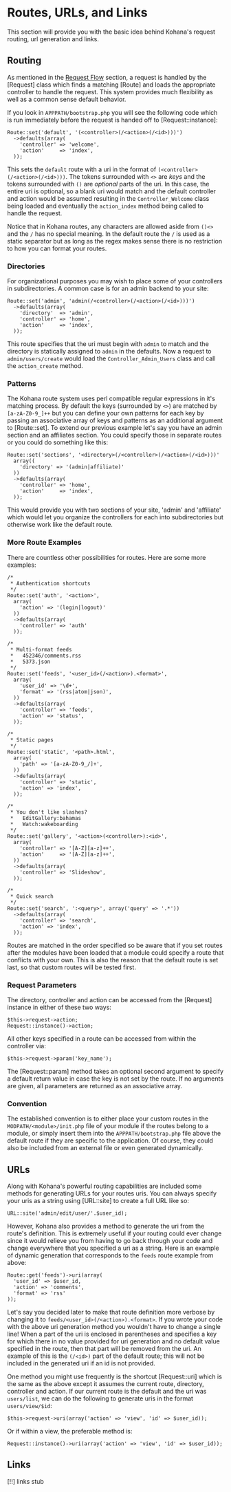# Routes, URLs, and Links

This section will provide you with the basic idea behind Kohana's request routing, url generation and links.

## Routing

As mentioned in the [Request Flow](about.flow) section, a request is handled by the [Request] class which finds a matching [Route] and loads the appropriate controller to handle the request. This system provides much flexibility as well as a common sense default behavior.

If you look in `APPPATH/bootstrap.php` you will see the following code which is run immediately before the request is handed off to [Request::instance]:

    Route::set('default', '(<controller>(/<action>(/<id>)))')
      ->defaults(array(
        'controller' => 'welcome',
        'action'     => 'index',
      ));

This sets the `default` route with a uri in the format of `(<controller>(/<action>(/<id>)))`. The tokens surrounded with `<>` are *keys* and the tokens surrounded with `()` are *optional* parts of the uri. In this case, the entire uri is optional, so a blank uri would match and the default controller and action would be assumed resulting in the `Controller_Welcome` class being loaded and eventually the `action_index` method being called to handle the request.

Notice that in Kohana routes, any characters are allowed aside from `()<>` and the `/` has no special meaning. In the default route the `/` is used as a static separator but as long as the regex makes sense there is no restriction to how you can format your routes.

### Directories

For organizational purposes you may wish to place some of your controllers in subdirectories. A common case is for an admin backend to your site:

    Route::set('admin', 'admin(/<controller>(/<action>(/<id>)))')
      ->defaults(array(
        'directory'  => 'admin',
        'controller' => 'home',
        'action'     => 'index',
      ));

This route specifies that the uri must begin with `admin` to match and the directory is statically assigned to `admin` in the defaults. Now a request to `admin/users/create` would load the `Controller_Admin_Users` class and call the `action_create` method.

### Patterns

The Kohana route system uses perl compatible regular expressions in it's matching process. By default the keys (surrounded by `<>`) are matched by `[a-zA-Z0-9_]++` but you can define your own patterns for each key by passing an associative array of keys and patterns as an additional argument to [Route::set]. To extend our previous example let's say you have an admin section and an affiliates section. You could specify those in separate routes or you could do something like this:

    Route::set('sections', '<directory>(/<controller>(/<action>(/<id>)))'
      array((
        'directory' => '(admin|affiliate)'
      ))
      ->defaults(array(
        'controller' => 'home',
        'action'     => 'index',
      ));
      
This would provide you with two sections of your site, 'admin' and 'affiliate' which would let you organize the controllers for each into subdirectories but otherwise work like the default route.

### More Route Examples

There are countless other possibilities for routes. Here are some more examples:

    /*
     * Authentication shortcuts
     */
    Route::set('auth', '<action>',
      array(
        'action' => '(login|logout)'
      ))
      ->defaults(array(
        'controller' => 'auth'
      ));
      
    /*
     * Multi-format feeds
     *   452346/comments.rss
     *   5373.json
     */
    Route::set('feeds', '<user_id>(/<action>).<format>',
      array(
        'user_id' => '\d+',
        'format' => '(rss|atom|json)',
      ))
      ->defaults(array(
        'controller' => 'feeds',
        'action' => 'status',
      ));
    
    /*
     * Static pages
     */
    Route::set('static', '<path>.html',
      array(
        'path' => '[a-zA-Z0-9_/]+',
      ))
      ->defaults(array(
        'controller' => 'static',
        'action' => 'index',
      ));
      
    /*
     * You don't like slashes?
     *   EditGallery:bahamas
     *   Watch:wakeboarding
     */
    Route::set('gallery', '<action>(<controller>):<id>',
      array(
        'controller' => '[A-Z][a-z]++',
        'action'     => '[A-Z][a-z]++',
      ))
      ->defaults(array(
        'controller' => 'Slideshow',
      ));
      
    /*
     * Quick search
     */
    Route::set('search', ':<query>', array('query' => '.*'))
      ->defaults(array(
        'controller' => 'search',
        'action' => 'index',
      ));

Routes are matched in the order specified so be aware that if you set routes after the modules have been loaded that a module could specify a route that conflicts with your own. This is also the reason that the default route is set last, so that custom routes will be tested first.
      
### Request Parameters

The directory, controller and action can be accessed from the [Request] instance in either of these two ways:

    $this->request->action;
    Request::instance()->action;
    
All other keys specified in a route can be accessed from within the controller via:

    $this->request->param('key_name');
    
The [Request::param] method takes an optional second argument to specify a default return value in case the key is not set by the route. If no arguments are given, all parameters are returned as an associative array.

### Convention

The established convention is to either place your custom routes in the `MODPATH/<module>/init.php` file of your module if the routes belong to a module, or simply insert them into the `APPPATH/bootstrap.php` file above the default route if they are specific to the application. Of course, they could also be included from an external file or even generated dynamically.
    
## URLs

Along with Kohana's powerful routing capabilities are included some methods for generating URLs for your routes uris. You can always specify your uris as a string using [URL::site] to create a full URL like so:

    URL::site('admin/edit/user/'.$user_id);

However, Kohana also provides a method to generate the uri from the route's definition. This is extremely useful if your routing could ever change since it would relieve you from having to go back through your code and change everywhere that you specified a uri as a string. Here is an example of dynamic generation that corresponds to the `feeds` route example from above:

    Route::get('feeds')->uri(array(
      'user_id' => $user_id,
      'action' => 'comments',
      'format' => 'rss'
    ));

Let's say you decided later to make that route definition more verbose by changing it to `feeds/<user_id>(/<action>).<format>`. If you wrote your code with the above uri generation method you wouldn't have to change a single line! When a part of the uri is enclosed in parentheses and specifies a key for which there in no value provided for uri generation and no default value specified in the route, then that part will be removed from the uri. An example of this is the `(/<id>)` part of the default route; this will not be included in the generated uri if an id is not provided.

One method you might use frequently is the shortcut [Request::uri] which is the same as the above except it assumes the current route, directory, controller and action. If our current route is the default and the uri was `users/list`, we can do the following to generate uris in the format `users/view/$id`:

    $this->request->uri(array('action' => 'view', 'id' => $user_id));
    
Or if within a view, the preferable method is:

    Request::instance()->uri(array('action' => 'view', 'id' => $user_id));

## Links

[!!] links stub

